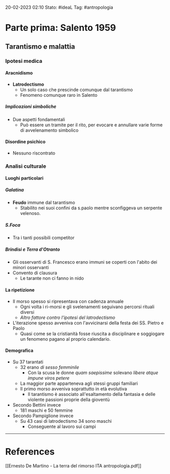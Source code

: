 20-02-2023 02:10
Stato: #ideaL 
Tag: #antropologia

# Parte prima: Salento 1959
## Tarantismo e malattia
### Ipotesi medica
#### Aracnidismo
- **Latrodectismo**
    - Un solo caso che prescinde comunque dal tarantismo
    - Fenomeno comunque raro in Salento
##### Implicazioni simboliche
- Due aspetti fondamentali
    - Può essere un tramite per il rito, per evocare e annullare varie forme di avvelenamento simbolico
#### Disordine psichico
- Nessuno riscontrato
### Analisi culturale
#### Luoghi particolari
##### Galatina
- **Feudo** immune dal tarantismo
    - Stabilito nei suoi confini da s.paolo mentre sconfiggeva un serpente velenoso.
##### S.Foca
- Tra i tanti possibili competitor
##### Brindisi e Terra d'Otranto
- Gli osservanti di S. Francesco erano immuni se coperti con l'abito dei minori osservanti
- Convento di clausura
    - Le tarante non ci fanno in nido
#### La ripetizione
- Il morso spesso si ripresentava con cadenza annuale
    - Ogni volta i ri-morsi e gli svelenamenti seguivano percorsi rituali diversi
    - *Altro fattore contro l'ipotesi del latrodectismo*
- L'iterazione spesso avveniva con l'avvicinarsi della festa dei SS. Pietro e Paolo
    - Quasi come se la cristianità fosse riuscita a disciplinare e soggiogare un fenomeno pagano al proprio calendario.
#### Demografica
- Su 37 tarantati
    - 32 erano *di sesso femminile*
        - Con la scusa le donne *quam saepissime* solevano *libere atque impune viros petere*
    - La maggior parte apparteneva agli stessi gruppi familiari
    - Il primo morso avveniva soprattutto in età evolutiva
        - Il tarantismo è associato all'esaltamento della fantasia e delle violente passioni proprie della gioventù
- Secondo Bettini invece
    - 181 maschi e 50 femmine
- Secondo Pampiglione invece
    - Su 43 casi di latrodectismo 34 sono maschi
        - Conseguente al lavoro sui campi

---
# References 
[[Ernesto De Martino - La terra del rimorso ITA antropologia.pdf]]
